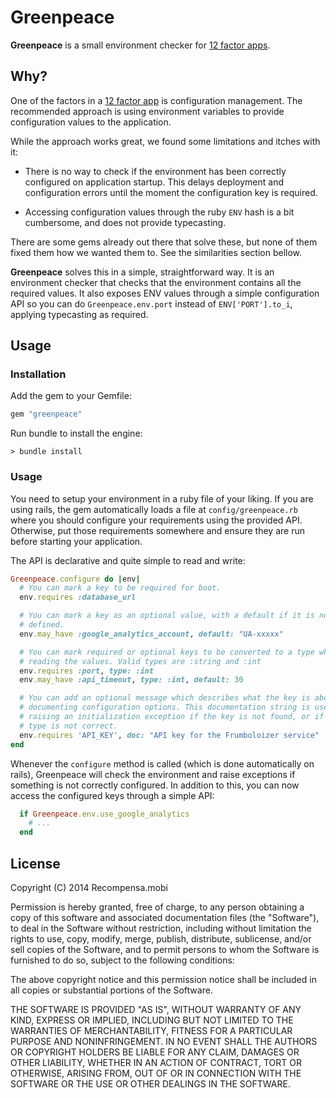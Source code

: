 # Greenpeace

**Greenpeace** is a small environment checker for [12 factor
apps](http://12factor.net/config).

## Why?

One of the factors in a [12 factor app](http://12factor.net) is configuration
management. The recommended approach is using environment variables to provide
configuration values to the application.

While the approach works great, we found some limitations and itches with it:

* There is no way to check if the environment has been correctly configured on
  application startup. This delays deployment and configuration errors until
the moment the configuration key is required.

* Accessing configuration values through the ruby `ENV` hash is a bit
  cumbersome, and does not provide typecasting.

There are some gems already out there that solve these, but none of them fixed
them how we wanted them to. See the similarities section bellow.

**Greenpeace** solves this in a simple, straightforward way. It is an
environment checker that checks that the environment contains all the required
values. It also exposes ENV values through a simple configuration API so you
can do `Greenpeace.env.port` instead of `ENV['PORT'].to_i`, applying
typecasting as required.

## Usage

### Installation

Add the gem to your Gemfile:

~~~ruby
gem "greenpeace"
~~~

Run bundle to install the engine:

~~~
> bundle install
~~~

### Usage

You need to setup your environment in a ruby file of your liking. If you are
using rails, the gem automatically loads a file at `config/greenpeace.rb` where
you should configure your requirements using the provided API. Otherwise, put
those requirements somewhere and ensure they are run before starting your
application.

The API is declarative and quite simple to read and write:

~~~ruby
Greenpeace.configure do |env|
  # You can mark a key to be required for boot.
  env.requires :database_url

  # You can mark a key as an optional value, with a default if it is not
  # defined.
  env.may_have :google_analytics_account, default: "UA-xxxxx"

  # You can mark required or optional keys to be converted to a type when
  # reading the values. Valid types are :string and :int
  env.requires :port, type: :int
  env.may_have :api_timeout, type: :int, default: 30

  # You can add an optional message which describes what the key is about, for
  # documenting configuration options. This documentation string is used when
  # raising an initialization exception if the key is not found, or if the
  # type is not correct.
  env.requires 'API_KEY', doc: "API key for the Frumboloizer service"
end
~~~

Whenever the `configure` method is called (which is done automatically on
rails), Greenpeace will check the environment and raise exceptions if something
is not correctly configured. In addition to this, you can now access the
configured keys through a simple API:

~~~ruby
  if Greenpeace.env.use_google_analytics
    # ...
  end
~~~

## License

Copyright (C) 2014 Recompensa.mobi


Permission is hereby granted, free of charge, to any person obtaining a copy of
this software and associated documentation files (the "Software"), to deal in
the Software without restriction, including without limitation the rights to
use, copy, modify, merge, publish, distribute, sublicense, and/or sell copies
of the Software, and to permit persons to whom the Software is furnished to do
so, subject to the following conditions:

The above copyright notice and this permission notice shall be included in all
copies or substantial portions of the Software.

THE SOFTWARE IS PROVIDED "AS IS", WITHOUT WARRANTY OF ANY KIND, EXPRESS OR
IMPLIED, INCLUDING BUT NOT LIMITED TO THE WARRANTIES OF MERCHANTABILITY,
FITNESS FOR A PARTICULAR PURPOSE AND NONINFRINGEMENT. IN NO EVENT SHALL THE
AUTHORS OR COPYRIGHT HOLDERS BE LIABLE FOR ANY CLAIM, DAMAGES OR OTHER
LIABILITY, WHETHER IN AN ACTION OF CONTRACT, TORT OR OTHERWISE, ARISING FROM,
OUT OF OR IN CONNECTION WITH THE SOFTWARE OR THE USE OR OTHER DEALINGS IN THE
SOFTWARE.

